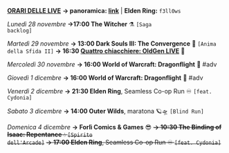 <b><u>ORARI DELLE LIVE</u></b>
<b>→ panoramica: <a href="https://trello.com/b/iKwdSGf3/sabaku">link</a></b> | <b>Elden Ring:</b> <code>f3ll0ws</code>

<i>Lunedì 28 novembre</i>
<b>→17:00 The Witcher</b> ⚗️ <code>[Saga backlog]</code>

<i>Martedì 29 novembre</i>
<b>→ 13:00 Dark Souls III: The Convergence</b> 🔮 <code>[Anima della Sfida II]</code>
<b>→ 16:30 <a href="https://www.twitch.tv/oldgenproject">Quattro chiacchiere: OldGen LIVE</a></b> 💬

<i>Mercoledì 30 novembre</i>
<b>→ 16:00 World of Warcraft: Dragonflight</b> 🐲 #adv

<i>Giovedì 1 dicembre</i>
<b>→ 16:00 World of Warcraft: Dragonflight</b> 🐲 #adv

<i>Venerdì 2 dicembre</i>
<b>→ 21:30 Elden Ring</b>, Seamless Co-op Run ♾️ <code>[feat. Cydonia]</code>

<i>Sabato 3 dicembre</i>
<b>→ 14:00 Outer Wilds</b>, maratona 🪐🛸 <code>[Blind Run]</code>

<i>Domenica 4 dicembre</i>
<b>→ Forlì Comics & Games</b> 😎
<s><b>→ 10:30 The Binding of Isaac: Repentance</b> 💧 <code>[Spirito dell'Arcade]</code></s>
<s><b>→ 17:00 Elden Ring</b>, Seamless Co-op Run ♾️ <code>[feat. Cydonia]</code></s>
